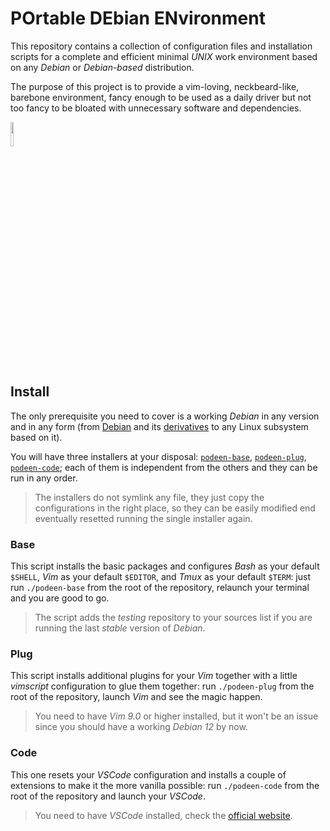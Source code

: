 # POrtable DEbian ENvironment

This repository contains a collection of configuration files and installation scripts for a complete and efficient minimal *UNIX* work environment based on any *Debian* or *Debian-based* distribution.

The purpose of this project is to provide a vim-loving, neckbeard-like, barebone environment, fancy enough to be used as a daily driver but not too fancy to be bloated with unnecessary software and dependencies.

<a href="https://www.debian.org"><img src="https://upload.wikimedia.org/wikipedia/commons/5/5c/Powered_by_Debian.svg" width="10%"></a>




## Install

The only prerequisite you need to cover is a working *Debian* in any version and in any form (from [Debian](https://www.debian.org) and its [derivatives](https://distrowatch.com/search.php?ostype=Linux&category=All&origin=All&basedon=Debian&notbasedon=None&desktop=All&architecture=All&package=All&rolling=All&isosize=All&netinstall=All&language=All&defaultinit=All&status=Active#simpleresults) to any Linux subsystem based on it).

You will have three installers at your disposal: [`podeen-base`](https://github.com/matteogiorgi/podeen/blob/main/podeen-base), [`podeen-plug`](https://github.com/matteogiorgi/podeen/blob/main/podeen-plug), [`podeen-code`](https://github.com/matteogiorgi/podeen/blob/main/podeen-code); each of them is independent from the others and they can be run in any order.

> The installers do not symlink any file, they just copy the configurations in the right place, so they can be easily modified end eventually resetted running the single installer again.




### Base

This script installs the basic packages and configures *Bash* as your default `$SHELL`, *Vim* as your default `$EDITOR`, and *Tmux* as your default `$TERM`: just run `./podeen-base` from the root of the repository, relaunch your terminal and you are good to go.

> The script adds the *testing* repository to your sources list if you are running the last *stable* version of *Debian*.




### Plug

This script installs additional plugins for your *Vim* together with a little *vimscript* configuration to glue them together: run `./podeen-plug` from the root of the repository, launch *Vim* and see the magic happen.

> You need to have *Vim 9.0* or higher installed, but it won't be an issue since you should have a working *Debian 12* by now.




### Code

This one resets your *VSCode* configuration and installs a couple of extensions to make it the more vanilla possible: run `./podeen-code` from the root of the repository and launch your *VSCode*.

> You need to have *VSCode* installed, check the [official website](https://code.visualstudio.com).
